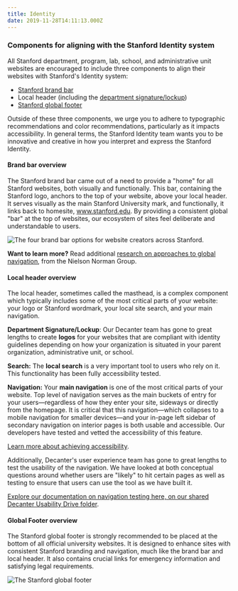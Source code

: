 ```yaml
---
title: Identity
date: 2019-11-28T14:11:13.000Z
---
```

### Components for aligning with the Stanford Identity system

All Stanford department, program, lab, school, and administrative unit websites are encouraged to include three components to align their websites with Stanford's Identity system:

* [Stanford brand bar](https://decanter.stanford.edu/component/identity-brand-bar/)
* Local header (including the [department signature/lockup](https://decanter.stanford.edu/component/identity-lockup/))
* [Stanford global footer](https://decanter.stanford.edu/component/identity-global-footer/) 

Outside of these three components, we urge you to adhere to typographic recommendations and color recommendations, particularly as it impacts accessibility. In general terms, the Stanford Identity team wants you to be innovative and creative in how you interpret and express the Stanford Identity. 

#### Brand bar overview

The Stanford brand bar came out of a need to provide a "home" for all Stanford websites, both visually and functionally. This bar, containing the Stanford logo, anchors to the top of your website, above your local header. It serves visually as the main Stanford University mark, and functionally, it links back to homesite, www.stanford.edu. By providing a consistent global "bar" at the top of websites, our ecosystem of sites feel deliberate and understandable to users. 

![The four brand bar options for website creators across Stanford. ](/img/brand-bar-options.png "Four brand bar options")

<b>Want to learn more?</b> Read additional  [research on approaches to global navigation](https://www.nngroup.com/articles/killing-global-navigation-one-trend-avoid/), from the Nielson Norman Group. 

#### Local header overview

The local header, sometimes called the masthead, is a complex component which typically includes some of the most critical parts of your website: your logo or Stanford wordmark, your local site search, and your main navigation.

**Department Signature/Lockup**: Our Decanter team has gone to great lengths to create **logos** for your websites that are compliant with identity guidelines depending on how your organization is situated in your parent organization, administrative unit, or school. 

**Search:** The **local search** is a very important tool to users who rely on it. This functionality has been fully accessibility tested. 

**Navigation:** Your **main navigation** is one of the most critical parts of your website. Top level of navigation serves as the main buckets of entry for your users—regardless of how they enter your site, sideways or directly from the homepage. It is critical that this navigation—which collapses to a mobile navigation for smaller devices—and your in-page left sidebar of secondary navigation on interior pages is both usable and accessible. Our developers have tested and vetted the accessibility of this feature. 

[Learn more about achieving accessibility](/page/page-about-why-decanter-accessibility/). 

Additionally, Decanter's user experience team has gone to great lengths to test the usability of the navigation. We have looked at both conceptual questions around whether users are "likely" to hit certain pages as well as testing to ensure that users can use the tool as we have built it. 

[Explore our documentation on navigation testing here, on our shared Decanter Usability Drive folder](https://drive.google.com/drive/folders/15Jr7zIWphRb92VAP2_gOenZDY2HJ_HiQ). 

#### Global Footer overview

The Stanford global footer is strongly recommended to be placed at the bottom of all official university websites. It is designed to enhance sites with consistent Stanford branding and navigation, much like the brand bar and local header. It also contains crucial links for emergency information and satisfying legal requirements. 

![The Stanford global footer](/img/universal-footer.png "The Stanford global footer")
